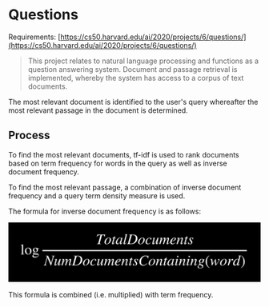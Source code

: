 # Questions

Requirements: [https://cs50.harvard.edu/ai/2020/projects/6/questions/](https://cs50.harvard.edu/ai/2020/projects/6/questions/)  

> This project relates to natural language processing and functions as a question answering system. Document and passage retrieval is implemented, whereby the system has access to a corpus of text documents. 

The most relevant document is identified to the user's query whereafter the most relevant passage in the document is determined.


## Process

To find the most relevant documents, tf-idf is used to rank documents based on term frequency for words in the query as well as inverse document frequency.

To find the most relevant passage, a combination of inverse document frequency and a query term density measure is used.

The formula for inverse document frequency is as follows:

![Inverse document frequency formula](idf.png)

This formula is combined (i.e. multiplied) with term frequency.